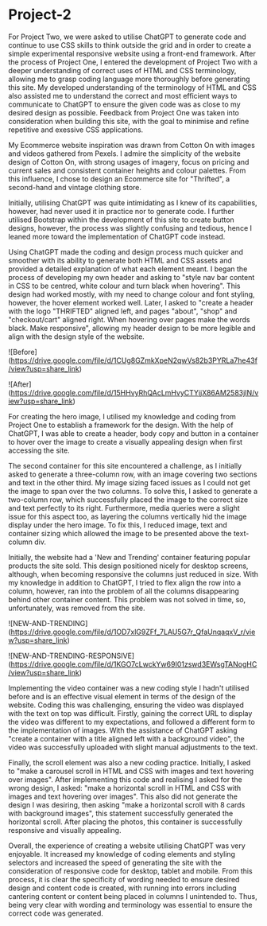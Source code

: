 # Project-2
 

For Project Two, we were asked to utilise ChatGPT to generate code and continue to use CSS skills to think outside the grid and in order to create a simple experimental responsive website using a front-end framework. After the process of Project One, I entered the development of Project Two with a deeper understanding of correct uses of HTML and CSS terminology, allowing me to grasp coding language more thoroughly before generating this site. My developed understanding of the terminology of HTML and CSS also assisted me to understand the correct and most efficient ways to communicate to ChatGPT to ensure the given code was as close to my desired design as possible. Feedback from Project One was taken into consideration when building this site, with the goal to minimise and refine repetitive and exessive CSS applications.

My Ecommerce website inspiration was drawn from Cotton On with images and videos gathered from Pexels. I admire the simplicity of the website design of Cotton On, with strong usages of imagery, focus on pricing and current sales and consistent container heights and colour palettes. From this influence, I chose to design an Ecommerce site for "Thrifted", a second-hand and vintage clothing store.

Initially, utilising ChatGPT was quite intimidating as I knew of its capabilities, however, had never used it in practice nor to generate code. I further utilised Bootstrap within the development of this site to create button designs, however, the process was slightly confusing and tedious, hence I leaned more toward the implementation of ChatGPT code instead.

Using ChatGPT made the coding and design process much quicker and smoother with its ability to generate both HTML and CSS assets and provided a detailed explanation of what each element meant. I began the process of developing my own header and asking to "style nav bar content in CSS to be centred, white colour and turn black when hovering". This design had worked mostly, with my need to change colour and font styling, however, the hover element worked well. Later, I asked to "create a header with the logo "THRIFTED" aligned left, and pages "about", "shop" and "checkout/cart" aligned right. When hovering over pages make the words black. Make responsive", allowing my header design to be more legible and align with the design style of the website. 

![Before] (https://drive.google.com/file/d/1CUg8GZmkXpeN2qwVs82b3PYRLa7he43f/view?usp=share_link)

![After] (https://drive.google.com/file/d/15HHvyRhQAcLmHvyCTYjjX86AM2583jIN/view?usp=share_link)


For creating the hero image, I utilised my knowledge and coding from Project One to establish a framework for the design. With the help of ChatGPT, I was able to create a header, body copy and button in a container to hover over the image to create a visually appealing design when first accessing the site.

The second container for this site encountered a challenge, as I initially asked to generate a three-column row, with an image covering two sections and text in the other third. My image sizing faced issues as I could not get the image to span over the two columns. To solve this, I asked to generate a two-column row, which successfully placed the image to the correct size and text perfectly to its right. Furthermore, media queries were a slight issue for this aspect too, as layering the columns vertically hid the image display under the hero image. To fix this, I reduced image, text and container sizing which allowed the image to be presented above the text-column div.

Initially, the website had a 'New and Trending' container featuring popular products the site sold. This design positioned nicely for desktop screens, although, when becoming responsive the columns just reduced in size. With my knowledge in addition to ChatGPT, I tried to flex align the row into a column, however, ran into the problem of all the columns disappearing behind other container content. This problem was not solved in time, so, unfortunately, was removed from the site.

![NEW-AND-TRENDING] (https://drive.google.com/file/d/1OD7xlG9ZFf_7LAU5G7r_QfaUnqaqxV_r/view?usp=share_link)

![NEW-AND-TRENDING-RESPONSIVE] (https://drive.google.com/file/d/1KGO7cLwckYw69I01zswd3EWsgTANogHC/view?usp=share_link)


Implementing the video container was a new coding style I hadn't utilised before and is an effective visual element in terms of the design of the website. Coding this was challenging, ensuring the video was displayed with the text on top was difficult. Firstly, gaining the correct URL to display the video was different to my expectations, and followed a different form to the implementation of images. With the assistance of ChatGPT asking "create a container with a title aligned left with a background video", the video was successfully uploaded with slight manual adjustments to the text.

Finally, the scroll element was also a new coding practice. Initially, I asked to "make a carousel scroll in HTML and CSS with images and text hovering over images". After implementing this code and realising I asked for the wrong design, I asked: "make a horizontal scroll in HTML and CSS with images and text hovering over images". This also did not generate the design I was desiring, then asking "make a horizontal scroll with 8 cards with background images", this statement successfully generated the horizontal scroll. After placing the photos, this container is successfully responsive and visually appealing.

Overall, the experience of creating a website utilising ChatGPT was very enjoyable. It increased my knowledge of coding elements and styling selectors and increased the speed of generating the site with the consideration of responsive code for desktop, tablet and mobile. From this process, it is clear the specificity of wording needed to ensure desired design and content code is created, with running into errors including cantering content or content being placed in columns I unintended to. Thus, being very clear with wording and terminology was essential to ensure the correct code was generated.
